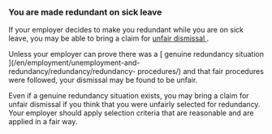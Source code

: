 ###  You are made redundant on sick leave

If your employer decides to make you redundant while you are on sick leave,
you may be able to bring a claim for [ unfair dismissal
](/en/employment/unemployment-and-redundancy/dismissal/unfair-dismissal/) .

Unless your employer can prove there was a [ genuine redundancy situation
](/en/employment/unemployment-and-redundancy/redundancy/redundancy-
procedures/) and that fair procedures were followed, your dismissal may be
found to be unfair.

Even if a genuine redundancy situation exists, you may bring a claim for
unfair dismissal if you think that you were unfairly selected for redundancy.
Your employer should apply selection criteria that are reasonable and are
applied in a fair way.
